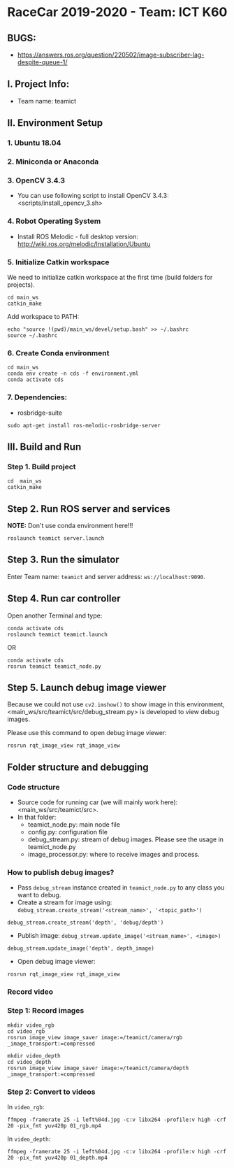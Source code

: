 # RaceCar 2019-2020 - Team: ICT K60

## BUGS:

- https://answers.ros.org/question/220502/image-subscriber-lag-despite-queue-1/

## I. Project Info:

- Team name: teamict

## II. Environment Setup

### 1. Ubuntu 18.04

### 2. Miniconda or Anaconda

### 3. OpenCV 3.4.3

- You can use following script to install OpenCV 3.4.3: <scripts/install_opencv_3.sh>

### 4. Robot Operating System
  
- Install ROS Melodic - full desktop version: <http://wiki.ros.org/melodic/Installation/Ubuntu>
  
### 5. Initialize Catkin workspace

We need to initialize catkin workspace at the first time (build folders for projects).

```terminal
cd main_ws
catkin_make
```

Add workspace to PATH:

```terminal
echo "source !(pwd)/main_ws/devel/setup.bash" >> ~/.bashrc
source ~/.bashrc
```

### 6. Create Conda environment 

```terminal
cd main_ws
conda env create -n cds -f environment.yml 
conda activate cds
```
  
### 7. Dependencies: 

- rosbridge-suite

```terminal
sudo apt-get install ros-melodic-rosbridge-server
```

## III. Build and Run

### Step 1. Build project

```
cd  main_ws
catkin_make
```

## Step 2. Run ROS server and services

**NOTE:** Don't use conda environment here!!!

```
roslaunch teamict server.launch
```

## Step 3. Run the simulator

Enter Team name: `teamict` and server address: `ws://localhost:9090`.

## Step 4. Run car controller

Open another Terminal and type:

```
conda activate cds
roslaunch teamict teamict.launch
```

OR

```
conda activate cds
rosrun teamict teamict_node.py
```

## Step 5. Launch debug image viewer

Because we could not use `cv2.imshow()` to show image in this environment, <main_ws/src/teamict/src/debug_stream.py> is developed to view debug images.

Please use this command to open debug image viewer:

```
rosrun rqt_image_view rqt_image_view
```

## Folder structure and debugging

### Code structure

- Source code for running car (we will mainly work here): <main_ws/src/teamict/src>.
- In that folder:
    + teamict_node.py: main node file
    + config.py: configuration file
    + debug_stream.py: stream of debug images. Please see the usage in teamict_node.py
    + image_processor.py: where to receive images and process.

### How to publish debug images?

- Pass `debug_stream` instance created in `teamict_node.py` to any class you want to debug.
- Create a stream for image using: `debug_stream.create_stream('<stream_name>', '<topic_path>')`

```
debug_stream.create_stream('depth', 'debug/depth')
```

- Publish image: `debug_stream.update_image('<stream_name>', <image>)`

```
debug_stream.update_image('depth', depth_image)
```

- Open debug image viewer:

```
rosrun rqt_image_view rqt_image_view
```


### Record video

### Step 1: Record images

```
mkdir video_rgb
cd video_rgb
rosrun image_view image_saver image:=/teamict/camera/rgb _image_transport:=compressed
```

```
mkdir video_depth
cd video_depth
rosrun image_view image_saver image:=/teamict/camera/depth _image_transport:=compressed
```

### Step 2: Convert to videos

In `video_rgb`:

```
ffmpeg -framerate 25 -i left%04d.jpg -c:v libx264 -profile:v high -crf 20 -pix_fmt yuv420p 01_rgb.mp4
```

In `video_depth`:

```
ffmpeg -framerate 25 -i left%04d.jpg -c:v libx264 -profile:v high -crf 20 -pix_fmt yuv420p 01_depth.mp4
```